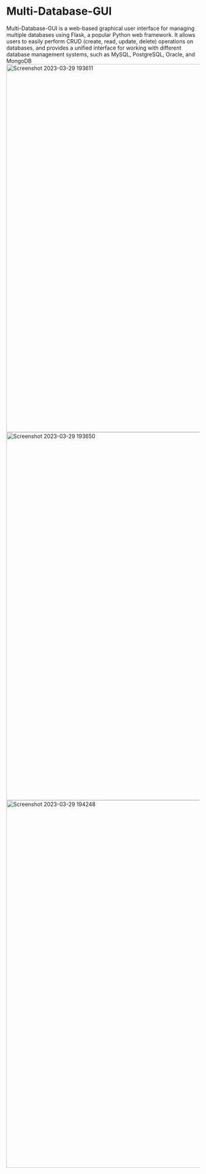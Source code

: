 # Multi-Database-GUI
Multi-Database-GUI is a web-based graphical user interface for managing multiple databases using Flask, a popular Python web framework. 
It allows users to easily perform CRUD (create, read, update, delete) operations on databases, 
and provides a unified interface for working with different database management systems, 
such as MySQL, PostgreSQL, Oracle, and MongoDB
<img width="960" alt="Screenshot 2023-03-29 193611" src="https://user-images.githubusercontent.com/81015280/228569331-43c286b7-dc25-42c4-bd0a-bfdd09fe676c.png">
<img width="960" alt="Screenshot 2023-03-29 193650" src="https://user-images.githubusercontent.com/81015280/228569342-4a7afa39-5572-4e93-bb8b-a20dec206fd4.png">
<img width="959" alt="Screenshot 2023-03-29 194248" src="https://user-images.githubusercontent.com/81015280/228569347-7cd66ca7-3439-41c3-9677-497707a9d1d0.png">
